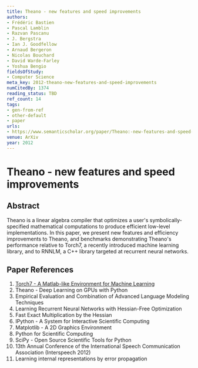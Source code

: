```yaml
---
title: Theano - new features and speed improvements
authors:
- Frédéric Bastien
- Pascal Lamblin
- Razvan Pascanu
- J. Bergstra
- Ian J. Goodfellow
- Arnaud Bergeron
- Nicolas Bouchard
- David Warde-Farley
- Yoshua Bengio
fieldsOfStudy:
- Computer Science
meta_key: 2012-theano-new-features-and-speed-improvements
numCitedBy: 1374
reading_status: TBD
ref_count: 14
tags:
- gen-from-ref
- other-default
- paper
urls:
- https://www.semanticscholar.org/paper/Theano:-new-features-and-speed-improvements-Bastien-Lamblin/855d0f722d75cc56a66a00ede18ace96bafee6bd?sort=total-citations
venue: ArXiv
year: 2012
---
```


# Theano - new features and speed improvements

## Abstract

Theano is a linear algebra compiler that optimizes a user's symbolically-specified mathematical computations to produce efficient low-level implementations. In this paper, we present new features and efficiency improvements to Theano, and benchmarks demonstrating Theano's performance relative to Torch7, a recently introduced machine learning library, and to RNNLM, a C++ library targeted at recurrent neural networks.

## Paper References

1. [Torch7 - A Matlab-like Environment for Machine Learning](2011-torch7-a-matlab-like-environment-for-machine-learning)
2. Theano - Deep Learning on GPUs with Python
3. Empirical Evaluation and Combination of Advanced Language Modeling Techniques
4. Learning Recurrent Neural Networks with Hessian-Free Optimization
5. Fast Exact Multiplication by the Hessian
6. IPython - A System for Interactive Scientific Computing
7. Matplotlib - A 2D Graphics Environment
8. Python for Scientific Computing
9. SciPy - Open Source Scientific Tools for Python
10. 13th Annual Conference of the International Speech Communication Association (Interspeech 2012)
11. Learning internal representations by error propagation
